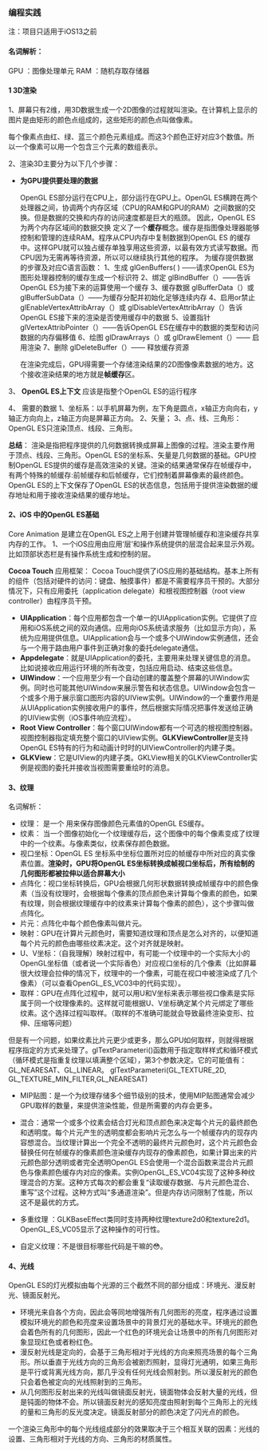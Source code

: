 ### 编程实践

注：项目只适用于iOS13之前

#### 名词解析：
GPU ：图像处理单元
RAM ：随机存取存储器

#### 1  3D渲染
1、屏幕只有2维，用3D数据生成一个2D图像的过程就叫渲染。在计算机上显示的图片是由矩形的颜色点组成的，这些矩形的颜色点叫做像素。

每个像素点由红、绿、蓝三个颜色元素组成。而这3个颜色正好对应3个数值。所以一个像素可以用一个包含三个元素的数组表示。

2、渲染3D主要分为以下几个步骤：
* **为GPU提供要处理的数据**

    OpenGL ES部分运行在CPU上，部分运行在GPU上。OpenGL ES横跨在两个处理器之间，协调两个内存区域（CPU的RAM和GPU的RAM）之间数据的交换。但是数据的交换和内存的访问速度都是巨大的瓶颈。
    因此，OpenGL ES为两个内存区域间的数据交换 定义了一个**缓存**概念。缓存是指图像处理器能够控制和管理的连续RAM。程序从CPU内存中复制数据到OpenGL ES 的缓存中。这样GPU就可以独占缓存单独享用这些资源，以最有效方式读写数据。而CPU因为无需再等待资源，所以可以继续执行其他的程序。
    为缓存提供数据的步骤及对应C语言函数：
    1、生成  glGenBuffers( ) ——请求OpenGL ES为图形处理器控制的缓存生成一个标识符
    2、绑定 glBindBuffer（）——告诉OpenGL ES为接下来的运算使用一个缓存
    3、缓存数据 glBufferData（）或 glBufferSubData（）——为缓存分配并初始化足够连续内存
    4、启用or禁止 glEnableVertexAttribArray（）或 glDisableVertexAttribArray（）告诉OpenGL ES接下来的渲染是否使用缓存中的数据
    5、设置指针 glVertexAttribPointer（）——告诉OpenGL ES在缓存中的数据的类型和访问数据的内存偏移值
    6、绘图 glDrawArrays（）或 glDrawElement（）—— 启用渲染
    7、删除 glDeleteBuffer（）—— 释放缓存资源
    
     在渲染完成后，GPU得需要一个存储渲染结果的2D图像像素数据的地方。这个接收渲染结果的地方就是**帧缓存**区。 
     
     
3、 **OpenGL ES上下文** 
    应该是指整个OpenGL ES的运行程序
    
4、 需要的数据
    1、坐标系：以手机屏幕为例，左下角是圆点，x轴正方向向右，y轴正方向向上，z轴正方向是屏幕正方向。
        2、矢量；
        3、点、线、三角形：OpenGL ES只渲染顶点、线段、三角形。
        

**总结**：
渲染是指把程序提供的几何数据转换成屏幕上图像的过程。渲染主要作用于顶点、线段、三角形。OpenGL ES的坐标系、矢量是几何数据的基础。GPU控制OpenGL ES提供的缓存是高效渲染的关键。渲染的结果通常保存在帧缓存中，有两个特殊的帧缓存:前帧缓存和后帧缓存，它们控制着屏幕像素的最终颜色。OpenGL ES的上下文保存了OpenGL ES的状态信息，包括用于提供渲染数据的缓存地址和用于接收渲染结果的缓存地址。

        
        

#### 2、iOS 中的OpenGL ES基础
Core Animation 是建立在OpenGL ES之上用于创建并管理帧缓存和渲染缓存共享内存的工作。
1、一个iOS应用由应用‘层’和操作系统提供的层混合起来显示外观。比如顶部状态栏是有操作系统生成和控制的层。

**Cocoa Touch** 应用框架：
Cocoa Touch提供了iOS应用的基础结构。基本上所有的组件（包括对硬件的访问：键盘、触摸事件）都是不需要程序员干预的。大部分情况下，只有应用委托（application delegate）和根视图控制器（root view controller）由程序员干预。
* **UIApplication**：每个应用都包含一个单一的UIApplication实例。它提供了应用和iOS系统之间的双向通信。应用向iOS系统请求服务（比如显示方向），系统为应用提供信息。UIApplication会与一个或多个UIWindow实例通信，还会与一个用于路由用户事件到正确对象的委托delegate通信。
* **Appdelegate**：就是UIApplication的委托，主要用来处理关键信息的消息。比如说接收应用运行环境的所有改变，包括应用启动、结束这些信息。
* **UIWindow**：一个应用至少有一个自动创建的覆盖整个屏幕的UIWindow实例。同时也可能其他UIWindow来展示警告和状态信息。UIWindow会包含一个或多个用于展示窗口图形内容的UIView实例。UIWindow的一个重要作用是从UIApplication实例接收用户的事件，然后根据实际情况把事件发送给正确的UIView实例（iOS事件响应流程）。
* **Root View Controller**：每个窗口UIWindow都有一个可选的根视图控制器。视图控制器指定填充整个窗口的UIView实例。**GLKViewController**是支持OpenGL ES特有的行为和动画计时时的UIViewController的内建子类。
* **GLKView**：它是UIView的内建子类。GKLView相关的GLKViewController实例是视图的委托并接收当视图需要重绘时的消息。



#### 3、纹理
名词解析：
* 纹理： 是一个 用来保存图像颜色元素值的OpenGL ES缓存。
* 纹素： 当一个图像初始化一个纹理缓存后，这个图像中的每个像素变成了纹理中的一个纹素。与像素类似，纹素保存颜色数据。
* 视口坐标：OpenGL ES 坐标系中坐标位置所对应的帧缓存中所对应的真实像素位置。**渲染时，GPU将OpenGL ES坐标转换成帧视口坐标后，所有绘制的几何图形都被拉伸以适合屏幕大小**
* 点阵化：视口坐标转换后，GPU会根据几何形状数据转换成帧缓存中的颜色像素（当没有纹理时，会根据每个像素的顶点颜色来计算每个像素的颜色，如果有纹理，则会根据纹理缓存中的纹素来计算每个像素的颜色），这个步骤叫做点阵化。
* 片元：点阵化中每个颜色像素叫做片元。
* 映射：GPU在计算片元颜色时，需要知道纹理和顶点是怎么对齐的，以便知道每个片元的颜色由哪些纹素决定。这个对齐就是映射。
* U、V坐标：（自我理解）映射过程中，有可能一个纹理中的一个实际大小的OpenGL坐标值（或者说一个实际香色）对应视口坐标的几个像素（比如屏幕很大纹理会拉伸的情况下，纹理中的一个像素，可能在视口中被渲染成了几个像素）（可以查看OpenGL_ES_VC03中的代码实现）。
* 取样：GPU在点阵化过程中，就可以用U和V坐标来表示哪些视口像素是实际属于同一个纹理像素的。这样就可能根据U、V坐标确定某个片元绑定了哪些纹素。这个选择过程叫取样。（取样的不准确可能就会导致最终渲染变形、拉伸、压缩等问题）


但是有一个问题，如果纹素比片元更少或更多，那么GPU如何取样，则就得根据程序指定的方式来处理了。glTextParameteri()函数用于指定取样样式和循环模式（循环模式是指重复纹理以填满整个区域），第3个参数决定。它的可能值有：GL_NEARESAT、GL_LINEAR。
    glTextParameteri(GL_TEXTURE_2D, GL_TEXTURE_MIN_FILTER,GL_NEARESAT)

* MIP贴图：是一个为纹理存储多个细节级别的技术，使用MIP贴图通常会减少GPU取样的数量，来提供渲染性能，但是所需要的内存会更多。


* 混合：通常一个或多个纹素会结合灯光和顶点颜色来决定每个片元的最终颜色和透明度。每个片元产生的透明度都会影响片元怎么与一个帧缓存内的现存内容想混合。当纹理计算出一个完全不透明的最终片元颜色时，这个片元颜色会替换任何在帧缓存的像素颜色渲染缓存内现存的像素颜色，如果计算出来的片元颜色部分透明或者完全透明OpenGL ES会使用一个混合函数来混合片元颜色与像素颜色缓存内对应的像素。实例OpenGL_ES_VC04实现了这种多种纹理混合的方案。这种方式每次的都会重复“读取缓存数据、与片元颜色混合、重写”这个过程。这种方式叫“多通道渲染”。但是内存访问限制了性能，所以这不是最优的方式。

* 多重纹理 ：GLKBaseEffect类同时支持两种纹理texture2d0和texture2d1。OpenGL_ES_VC05显示了这种操作的可行性。

* 自定义纹理：不是很目标哪些代码是干嘛的😳。


#### 4、光线
OpenGL ES的灯光模拟由每个光源的三个截然不同的部分组成：环境光、漫反射光、镜面反射光。
* 环境光来自各个方向，因此会等同地增强所有几何图形的亮度，程序通过设置模拟环境光的颜色和亮度来设置场景中的背景灯光的基础水平。环境光的颜色会着色所有的几何图形，因此一个红色的环境光会让场景中的所有几何图形对象显现红色或者粉红色。
* 漫反射光线是定向的，会基于三角形相对于光线的方向来照亮场景的每个三角形。所以垂直于光线方向的三角形会被剧烈照射，显得灯光通明，如果三角形是平行或背离光线方向，那几乎没有任何光线会照射到。所以漫反射光的颜色只会着色被定向的光线照射到的三角形。
* 从几何图形反射出来的光线叫做镜面反射光，镜面物体会反射大量的光线，但是钝面的物体不会。所以镜面反射光的感知亮度由照射到每个三角形上的光线的量和三角形的反光度决定。镜面反射部分的颜色决定了闪光点的颜色。

一个渲染三角形中的每个光线组成部分的效果取决于三个相互关联的因素：光线的设置、三角形相对于光线的方向、三角形的材质属性。














